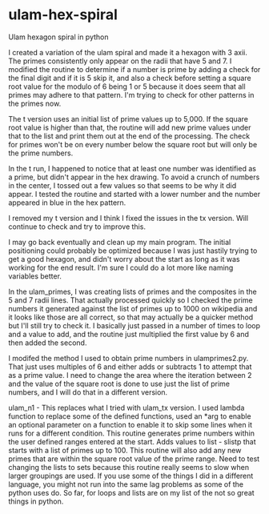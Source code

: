 # ulam-hex-spiral
Ulam hexagon spiral in python

I created a variation of the ulam spiral and made it a hexagon with 3 axii.  The primes consistently only appear on the radii that have 5 and 7. I modified the routine to determine if a number is prime by adding a check for the final digit and if it is 5 skip it, and also a check before setting a square root value for the modulo of 6 being 1 or 5 because it does seem that all primes may adhere to that pattern.  I'm trying to check for other patterns in the primes now.

The t version uses an initial list of prime values up to 5,000. If the square root value is higher than that, the routine will add new prime values under that to the list and print them out at the end of the processing.  The check for primes won't be on every number below the square root but will only be the prime numbers.

In the t run, I happened to notice that at least one number was identified as a prime, but didn't appear in the hex drawing.  To avoid a crunch of numbers in the center, I tossed out a few values so that seems to be why it did appear.  I tested the routine and started with a lower number and the number appeared in blue in the hex pattern.

I removed my t version and I think I fixed the issues in the tx version.  Will continue to check and try to improve this.

I may go back eventually and clean up my main program.  The initial positioning could probably be optimized because I was just hastily trying to get a good hexagon, and didn't worry about the start as long as it was working for the end result.  I'm sure I could do a lot more like naming variables better.

In the ulam_primes, I was creating lists of primes and the composites in the 5 and 7 radii lines.  That actually processed quickly so I checked the prime numbers it generated against the list of primes up to 1000 on wikipedia and it looks like those are all correct, so that may actually be a quicker method but I'll still try to check it.  I basically just passed in a number of times to loop and a value to add, and the routine just multiplied the first value by 6 and then added the second.

I modifed the method I used to obtain prime numbers in ulamprimes2.py.  That just uses multiples of 6 and either adds or subtracts 1 to attempt that as a prime value.  I need to change the area where the iteration between 2 and the value of the square root is done to use just the list of prime numbers, and I will do that in a different version.

ulam_n1 - This replaces what I tried with ulam_tx version.  I used lambda function to replace some of the defined functions, used an *arg to enable an optional parameter on a function to enable it to skip some lines when it runs for a different condition.  This routine generates prime numbers within the user defined ranges entered at the start.  Adds values to list - slistp that starts with a list of primes up to 100.  This routine will also add any new primes that are within the square root value of the prime range.  Need to test changing the lists to sets because this routine really seems to slow when larger groupings are used.  If you use some of the things I did in a different language, you might not run into the same lag problems as some of the python uses do.  So far, for loops and lists are on my list of the not so great things in python.

